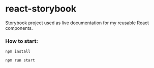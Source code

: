 # react-storybook
Storybook project used as live documentation for my reusable React components.

### How to start:
```
npm install
```
```
npm run start
```
